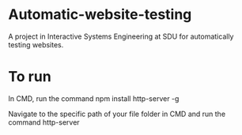 # Automatic-website-testing
A project in Interactive Systems Engineering at SDU for automatically testing websites.

# To run
In CMD, run the command npm install http-server -g

Navigate to the specific path of your file folder in CMD and run the command http-server
